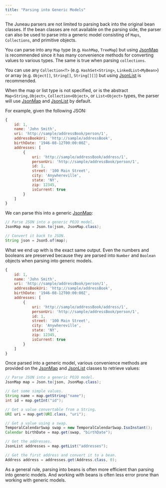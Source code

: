 ```yaml
---
title: "Parsing into Generic Models"
---
```


The Juneau parsers are not limited to parsing back into the original bean classes.
If the bean classes are not available on the parsing side, the parser can also be used to parse into a generic model
consisting of `Maps`, `Collections`, and primitive objects.

You can parse into any `Map` type (e.g. `HashMap`, `TreeMap`) but using [JsonMap](API_DOCS/org/apache/juneau/collections/JsonMap.html) is recommended since it has many convenience methods for converting values to various types.
The same is true when parsing `collections`.

You can use any `Collection<T>` (e.g. `HashSet<String>`, `LinkedList<MyBean>`) or array (e.g. `Object[]`, `String[]`, `String[][]`) but using [JsonList](API_DOCS/org/apache/juneau/collections/JsonList.html) is recommended.

When the map or list type is not specified, or is the abstract `Map<String,Object>`, `Collection<Object>`, or `List<Object>` types, the parser will use
[JsonMap](API_DOCS/org/apache/juneau/collections/JsonMap.html) and [JsonList](API_DOCS/org/apache/juneau/collections/JsonList.html) by default.

For example, given the following JSON:

```js
{
    id: 1,
    name: 'John Smith',
    uri: 'http://sample/addressBook/person/1',
    addressBookUri: 'http://sample/addressBook',
    birthDate: '1946-08-12T00:00:00Z',
    addresses: [
        {
            uri: 'http://sample/addressBook/address/1',
            personUri: 'http://sample/addressBook/person/1',
            id: 1,
            street: '100 Main Street',
            city: 'Anywhereville',
            state: 'NY',
            zip: 12345,
            isCurrent: true
        }
    ]
}
```

We can parse this into a generic [JsonMap](API_DOCS/org/apache/juneau/collections/JsonMap.html):

```java
// Parse JSON into a generic POJO model.
JsonMap map = Json.to(json, JsonMap.class);

// Convert it back to JSON.
String json = Json5.of(map);
```

What we end up with is the exact same output.
Even the numbers and booleans are preserved because they are parsed into `Number` and `Boolean` objects when parsing
into generic models.

```js
{
    id: 1,
    name: 'John Smith',
    uri: 'http://sample/addressBook/person/1',
    addressBookUri: 'http://sample/addressBook',
    birthDate: '1946-08-12T00:00:00Z',
    addresses: [
        {
            uri: 'http://sample/addressBook/address/1',
            personUri: 'http://sample/addressBook/person/1',
            id: 1,
            street: '100 Main Street',
            city: 'Anywhereville',
            state: 'NY',
            zip: 12345,
            isCurrent: true
        }
    ]
}
```

Once parsed into a generic model, various convenience methods are provided on the [JsonMap](API_DOCS/org/apache/juneau/collections/JsonMap.html) and [JsonList](API_DOCS/org/apache/juneau/collections/JsonList.html) classes to
retrieve values:

```java
// Parse JSON into a generic POJO model.
JsonMap map = Json.to(json, JsonMap.class);

// Get some simple values.
String name = map.getString("name");
int id = map.getInt("id");

// Get a value convertable from a String.
URI uri = map.get(URI.class, "uri");

// Get a value using a swap.
TemporalCalendarSwap swap = new TemporalCalendarSwap.IsoInstant();
Calendar birthDate = map.get(swap, "birthDate");

// Get the addresses.
JsonList addresses = map.getList("addresses");

// Get the first address and convert it to a bean.
Address address = addresses.get(Address.class, 0);
```

As a general rule, parsing into beans is often more efficient than parsing into generic models.
And working with beans is often less error prone than working with generic models.
